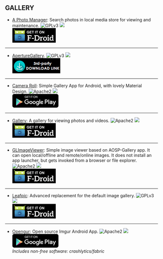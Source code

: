 <!--
    Copyright (C)  2016 PRIMOKORN.
    Permission is granted to copy, distribute and/or modify this document
    under the terms of the GNU Free Documentation License, Version 1.3
    or any later version published by the Free Software Foundation;
    with no Invariant Sections, no Front-Cover Texts, and no Back-Cover Texts.
    A copy of the license is included in the section entitled "GNU
    Free Documentation License".
-->
## GALLERY

* [A Photo Manager](http://v.ht/IhiE): Search photos in local media store for viewing and maintenance.
![GPLv3](https://img.shields.io/badge/License-GPLv3-brightgreen.svg?style=flat-square)
[![](https://img.shields.io/badge/Source-Github-lightgrey.svg?style=flat-square)](https://github.com/k3b/androFotoFinder)  
[![](Pictures/F-Droid.png)](http://v.ht/IhiE)

***

* [ApertureGallery](https://github.com/MJonesDev/ApertureGallery).
![GPLv3](https://img.shields.io/badge/License-GPLv3-brightgreen.svg?style=flat-square)
[![](https://img.shields.io/badge/Source-Github-lightgrey.svg?style=flat-square)](https://github.com/MJonesDev/ApertureGallery)  
[![](Pictures/3rd-party.png)](https://github.com/MJonesDev/ApertureGallery/releases)

***

* [Camera Roll](https://play.google.com/store/apps/details?id=us.koller.cameraroll): Simple Gallery App for Android, with lovely Material Design.
![Apache2](https://img.shields.io/badge/License-Apache%202.0-yellowgreen.svg?style=flat-square)
[![](https://img.shields.io/badge/Source-Github-lightgrey.svg?style=flat-square)](https://github.com/kollerlukas/Camera-Roll-Android-App)  
[![](Pictures/Google_Play.png)](https://play.google.com/store/apps/details?id=us.koller.cameraroll)

***

* [Gallery](http://v.ht/3C93): A gallery for viewing photos and videos.
![Apache2](https://img.shields.io/badge/License-Apache%202.0-yellowgreen.svg?style=flat-square)
[![](https://img.shields.io/badge/Source-Github-lightgrey.svg?style=flat-square)](https://github.com/SimpleMobileTools/Simple-Gallery)  
[![](Pictures/F-Droid.png)](http://v.ht/3C93)

***

* [GLImageViewer](http://v.ht/ntrF): Simple image viewer based on AOSP-Gallery app. It can open local/offline and remote/online images. It does not install an app launcher, but gets invoked from a browser or file explorer.
![Apache2](https://img.shields.io/badge/License-Apache%202.0-yellowgreen.svg?style=flat-square)
[![](https://img.shields.io/badge/Source-Github-lightgrey.svg?style=flat-square)](https://github.com/mariotaku/imageviewer-gl)  
[![](Pictures/F-Droid.png)](http://v.ht/ntrF)

***

* [Leafpic](http://v.ht/d2Wr): Advanced replacement for the default image gallery.
![GPLv3](https://img.shields.io/badge/License-GPLv3-brightgreen.svg?style=flat-square)
[![](https://img.shields.io/badge/Source-Github-lightgrey.svg?style=flat-square)](https://github.com/HoraApps/LeafPic)  
[![](Pictures/F-Droid.png)](http://v.ht/d2Wr)

***

* [Opengur](http://v.ht/LaAl): Open source Imgur Android App.
![Apache2](https://img.shields.io/badge/License-Apache%202.0-yellowgreen.svg?style=flat-square)
[![](https://img.shields.io/badge/Source-Github-lightgrey.svg?style=flat-square)](http://v.ht/fD2Q)  
[![](Pictures/Google_Play.png)](http://v.ht/LaAl)  
_Includes non-free software: crashlytics/fabric_
